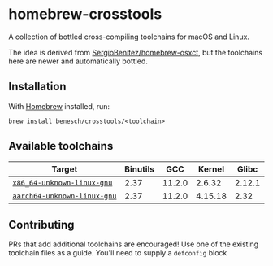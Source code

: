 # homebrew-crosstools

A collection of bottled cross-compiling toolchains for macOS and Linux.

The idea is derived from [SergioBenitez/homebrew-osxct], but the toolchains
here are newer and automatically bottled.

## Installation

With [Homebrew] installed, run:

```
brew install benesch/crosstools/<toolchain>
```

## Available toolchains

Target                        | Binutils | GCC     | Kernel  | Glibc
------------------------------|----------|---------|---------|-------
[`x86_64-unknown-linux-gnu`]  | 2.37     | 11.2.0  | 2.6.32  | 2.12.1
[`aarch64-unknown-linux-gnu`] | 2.37     | 11.2.0  | 4.15.18 | 2.32

## Contributing

PRs that add additional toolchains are encouraged! Use one of the existing
toolchain files as a guide. You'll need to supply a `defconfig` block

[`aarch64-unknown-linux-gnu`]: Formula/aarch64-unknown-linux-gnu.rb
[`x86_64-unknown-linux-gnu`]: Formula/x86_64-unknown-linux-gnu.rb
[Homebrew]: https://brew.sh
[SergioBenitez/homebrew-osxct]: https://github.com/SergioBenitez/homebrew-osxct

